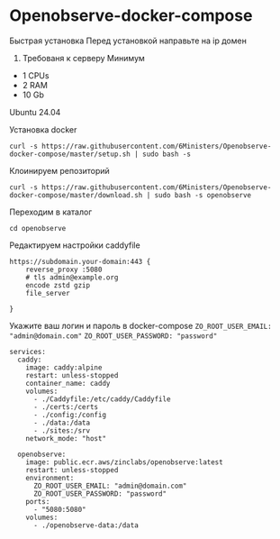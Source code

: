 # Openobserve-docker-compose

Быстрая установка
Перед установкой направьте на ip домен

1. Требованя к серверу
Минимум

* 1 CPUs
* 2 RAM
* 10 Gb

Ubuntu 24.04

Установка docker
```
curl -s https://raw.githubusercontent.com/6Ministers/Openobserve-docker-compose/master/setup.sh | sudo bash -s
```

Клоинируем репозиторий
```
curl -s https://raw.githubusercontent.com/6Ministers/Openobserve-docker-compose/master/download.sh | sudo bash -s openobserve
```

Переходим в каталог
```
cd openobserve
```
Редактируем настройки caddyfile

```
https://subdomain.your-domain:443 {
    reverse_proxy :5080
	# tls admin@example.org
	encode zstd gzip
	file_server
	
}
```

Укажите ваш логин и пароль в docker-compose
     `ZO_ROOT_USER_EMAIL: "admin@domain.com"`
     `ZO_ROOT_USER_PASSWORD: "password"`

```
services:
  caddy:
    image: caddy:alpine
    restart: unless-stopped
    container_name: caddy
    volumes:
      - ./Caddyfile:/etc/caddy/Caddyfile
      - ./certs:/certs
      - ./config:/config
      - ./data:/data
      - ./sites:/srv
    network_mode: "host"

  openobserve:
    image: public.ecr.aws/zinclabs/openobserve:latest
    restart: unless-stopped
    environment:
      ZO_ROOT_USER_EMAIL: "admin@domain.com"
      ZO_ROOT_USER_PASSWORD: "password"
    ports:
      - "5080:5080"
    volumes:
      - ./openobserve-data:/data
```
